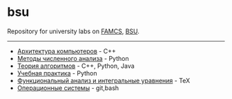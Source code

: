 # bsu

Repository for university labs on [FAMCS](http://fpmi.bsu.by/), [BSU](https://bsu.by/).

---

- [Архитектура компьютеров](АК/) - C++
- [Методы численного анализа](МЧА/) - Python
- [Теория алгоритмов](ТА/) - С++, Python, Java
- [Учебная практика](УП/) - Python
- [Функциональный анализ и интегральные уравнения](ФАиИУ/) - TeX
- [Операционные системы](ОС/) - git,bash


